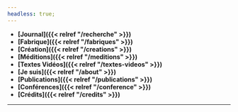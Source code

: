 ```yaml
---
headless: true;
---
```



<!--- **[Projets]({{< relref "/projects" >}})**-->
<!--- **[Créations]({{< relref "/creations" >}})*

- **[Blog]({{< relref "/blog" >}})***-->

- **[Journal]({{< relref "/recherche" >}})**
- **[Fabrique]({{< relref "/fabriques" >}})**
- **[Création]({{< relref "/creations" >}})**
- **[Méditions]({{< relref "/meditions" >}})**
- **[Textes Vidéos]({{< relref "/textes-videos" >}})**
- **[Je suis]({{< relref "/about" >}})**
- **[Publications]({{< relref "/publications" >}})**
- **[Conférences]({{< relref "/conference" >}})**
- **[Crédits]({{< relref "/credits" >}})**

---